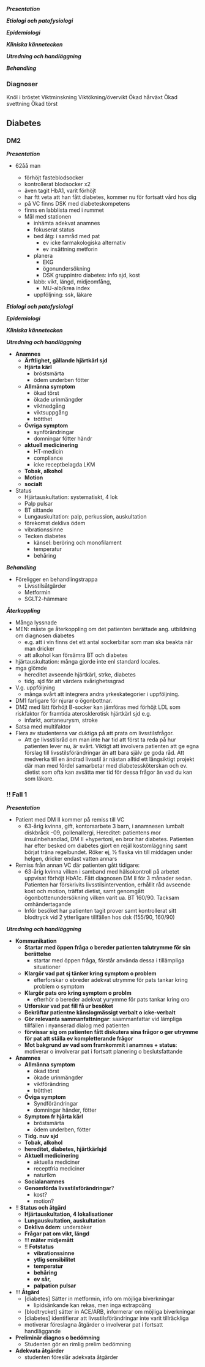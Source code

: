 ***Presentation***

***Etiologi och patofysiologi***

***Epidemiologi***

***Kliniska kännetecken***

***Utredning och handläggning***

***Behandling***





### Diagnoser

Knöl i bröstet
Viktminskning
Viktökning/övervikt
Ökad hårväxt
Ökad svettning
Ökad törst



## Diabetes

### DM2



***Presentation***

* 62åå man

  * förhöjt fasteblodsocker
  * kontrollerat blodsocker x2
  * även tagit HbA1, varit förhöjt
  * har ftt veta att han fått diabetes, kommer nu för fortsatt vård hos dig
  * på VC finns DSK med diabeteskompetens
  * finns en labblista med i rummet
  * Mål med stationen
    * inhämta adekvat anamnes
    * fokuserat status
    * bed åtg: i samråd med pat
      * ev icke farmakologiska alternativ
      * ev insättning metforin
    * planera
      * EKG
      * ögonundersökning
      * DSK gruppintro diabetes: info sjd, kost
    * labb: vikt, längd, midjeomfång, 
      * MU-alb/krea index
    * uppföljning: ssk, läkare

  

***Etiologi och patofysiologi***

***Epidemiologi***

***Kliniska kännetecken***

***Utredning och handläggning***

* **Anamnes**
  * **Ärftlighet, gällande hjärtkärl sjd**
  * **Hjärta kärl**
    * bröstsmärta
    * ödem underben fötter
  * **Allmänna symptom**
    * ökad törst
    * ökade urinmängder
    * viktnedgång
    * viktsuppgång
    * trötthet
  * **Övriga symptom**
    * synförändringar
    * domningar fötter händr
  * **aktuell medicinering**
    * HT-medicin
    * compliance
    * icke receptbelagda LKM
  * **Tobak, alkohol**
  * **Motion**
  * **socialt**
* Status
  * Hjärtauskultation: systematiskt, 4 lok
  * Palp pulsar
  * BT sittande
  * Lungauskultation: palp, perkussion, auskultation
  * förekomst dekliva ödem
  * vibrationssinne
  * Tecken diabetes
    * känsel: beröring och monofilament
    * temperatur
    * behåring



***Behandling***

* Föreligger en behandlingstrappa
  * Livsstilsåtgärder
  * Metformin
  * SGLT2-hämmare



***Återkoppling***

* Många lyssnade
* MEN: måste ge återkoppling om det patienten berättade ang. utbildning om diagnosen diabetes
  * e.g. att i vin finns det ett antal sockerbitar som man ska beakta när man dricker
  * att alkohol kan försämra BT och diabetes
* hjärtauskultation: många gjorde inte enl standard locales. 
* mga glömde 
  * hereditet avseende hjärtkärl, strke, diabetes
  * tidg. sjd för att värdera svårighetssgrad
* V.g. uppföljning
  * många svårt att integrera andra yrkeskategorier i uppföljning. 
* DM1 farligare för njurar o ögonbottnar. 
* DM2 med lätt förhöjt B-socker kan jämföras med förhöjt LDL som riskfaktor för framtida aterosklerotisk hjärtkärl sjd e.g. 
  * infarkt, aortaneurysm, stroke
* Satsa med multifaktor 
* Flera av studenterna var duktiga på att prata om livsstilsfrågor. 
  * Att ge livsstilsråd om man inte har tid att först ta reda på hur patienten lever nu, är svårt. Viktigt att involvera patienten att ge egna förslag till livsstilsförändringar än att bara själv ge goda råd. Att medverka till en ändrad livsstil är nästan alltid ett långsiktigt projekt där man med fördel samarbetar med diabetessköterskan och ev. dietist som ofta kan avsätta mer tid för dessa frågor än vad du kan som läkare.



### !! Fall 1

***Presentation***

* Patient med DM II kommer på remiss till VC 
  * 63-årig kvinna, gift, kontorsarbete 3 barn, i anamnesen lumbalt diskbråck -09, pollenallergi, Hereditet: patientens mor insulinbehandlad, DM II +hypertoni, en bror har diabetes. Patienten har efter besked om diabetes gjort en rejäl kostomläggning samt börjat träna regelbundet. Röker ej, ½ flaska vin till middagen under helgen, dricker endast vatten annars
* Remiss från annan VC där patienten gått tidigare:
  * 63-årig kvinna vilken i samband med hälsokontroll på arbetet uppvisat förhöjt HbA1c. Fått diagnosen DM II för 3 månader sedan. Patienten har förskrivits livsstilsintervention, erhållit råd avseende kost och motion, träffat dietist, samt genomgått ögonbottenundersökning vilken varit ua. BT 160/90. Tacksam omhändertagande
  * Inför besöket har patienten tagit prover samt kontrollerat sitt blodtryck vid 2 ytterligare tillfällen hos dsk (155/90, 160/90) 



***Utredning och handläggning***

* **Kommunikation**
  * **Startar med öppen fråga o bereder patienten talutrymme för sin berättelse**
    * startar med öppen fråga, förstår använda dessa i tillämpliga situationer
  * **Klargör vad pat sj tänker kring symptom o problem**
    * efterforskar o ebreder adekvat utrymme för pats tankar kring problem o symptom
  * **Klargör pats oro kring symptom o problm**
    * efterhör o bereder adekvat yurymme för pats tankar kring oro
  * **Utforskar vad pat fill få ur besöket**
  * **Bekräftar patientne känslogmässigt verbalt o icke-verbalt**
  * **Gör relevanta sammanfattningar**: saammanfattar vid lämpliga tillfällen i nyanserad dialog med patienten
  * **förvissar sig om patienten fått diskutera sina frågor o ger utrymme för pat att ställa ev kompletterande frågor**
  * **Mot bakgrund av vad som framkommit i anamnes + status**: motiverar o involverar pat i fortsatt planering o beslutsfattande
* **Anamnes**
  * **Allmänna symptom**
    * ökad törst
    * ökade urinmängder
    * viktförändring
    * trötthet
  * **Öviga symptom**
    * Syndförändringar
    * domningar händer, fötter
  * **Symptom fr hjärta kärl**
    * bröstsmärta
    * ödem underben, fötter
  * **Tidg. nuv sjd**
  * **Tobak, alkohol**
  * **hereditet, diabetes, hjärtkärlsjd**
  * **Aktuell medicinering**
    * aktuella mediciner
    * receptfria mediciner
    * naturlkm
  * **Socialanamnes**
  * **Genomförda livsstilsförändringar**?
    * kost?
    * motion?
* !! **Status och åtgärd**
  * **Hjärtauskultation, 4 lokalisationer**
  * **Lungauskultation, auskultation**
  * **Dekliva ödem**: undersöker
  * **Frågar pat om vikt, längd**
  * !!! **mäter midjemått**
  * !! **Fotstatus**
    * **vibrationssinne**
    * **ytlig sensibilitet**
    * **temperatur**
    * **behåring**
    * **ev sår,**
    * **palpation pulsar**
* !!! **Åtgärd**
  * [diabetes] Sätter in metformin, info om möjliga biverkningar
    * lipidsänkande kan rekas, men inga extrapoäng
  * [blodtrycket] sätter in ACE/ARB, informerar om möjliga biverkningar
  * [diabetes] identifierar att livsstilsförändringar inte varit tillräckliga
  * motiverar föreslagna åtgärder o involverar pat i fortsatt handläggande
* **Preliminär diagnos o bedömning**
  * Studenten gör en rimlig prelim bedömning
* **Adekvata åtgärder**
  * studenten föreslår adekvata åtgärder
